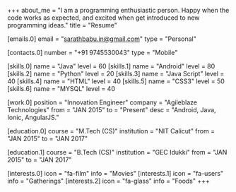 +++
about_me = "I am a programming enthusiastic person. Happy when the code works as expected, and excited when get introduced to new programming ideas."
title = "Resume"

[emails.0]
    email = "sarathbabu.in@gmail.com"
    type = "Personal"

[contacts.0]
    number = "+91 9745530043"
    type = "Mobile"

[skills.0]
    name = "Java"
    level = 60
[skills.1]
    name = "Android"
    level = 80
[skills.2]
    name = "Python"
    level = 20
[skills.3]
    name = "Java Script"
    level = 40
[skills.4]
    name = "HTML"
    level = 40
[skills.5]
    name = "CSS3"
    level = 50
[skills.6]
    name = "MYSQL"
    level = 40

[work.0]
    position = "Innovation Engineer"
    company = "Agileblaze Technologies"
    from = "JAN 2015"
    to = "Present"
    desc = "Android, Java, Ionic, AngularJS."

[education.0]
    course = "M.Tech (CS)"
    institution = "NIT Calicut"
    from = "JAN 2015"
    to = "JAN 2017"

[education.1]
    course = "B.Tech (CS)"
    institution = "GEC Idukki"
    from = "JAN 2015"
    to = "JAN 2017"

[interests.0]
    icon = "fa-film"
    info = "Movies"
[interests.1]
    icon = "fa-users"
    info = "Gatherings"
[interests.2]
    icon = "fa-glass"
    info = "Foods"
+++